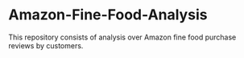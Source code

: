 # Amazon-Fine-Food-Analysis
This repository consists of analysis over Amazon fine food purchase reviews by customers.
